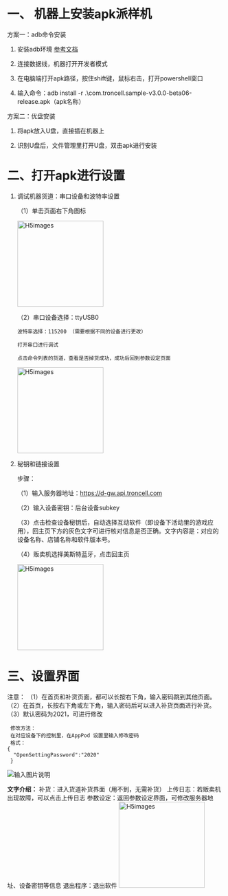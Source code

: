 # 一、 机器上安装apk派样机
方案一：adb命令安装

1. 安装adb环境 [参考文档](https://blog.csdn.net/weixin_55018452/article/details/121992202) 
   
2. 连接数据线，机器打开开发者模式

3. 在电脑端打开apk路径，按住shift键，鼠标右击，打开powershell窗口

4. 输入命令：adb install -r .\com.troncell.sample-v3.0.0-beta06-release.apk（apk名称）

方案二：优盘安装

1. 将apk放入U盘，直接插在机器上
   
2. 识别U盘后，文件管理里打开U盘，双击apk进行安装

# 二、打开apk进行设置
1. 调试机器货道：串口设备和波特率设置

   （1）单击页面右下角图标

   <img style="width:200px" class="right" src="/Docs/Sample/images/Deviceimages/1.png" alt="H5images" />



   （2）串口设备选择：ttyUSB0

       波特率选择：115200 （需要根据不同的设备进行更改）

       打开串口进行调试

       点击命令列表的货道，查看是否掉货成功，成功后回到参数设定页面

   <img style="width:200px" class="right" src="/Docs/Sample/images/Deviceimages/2.png" alt="H5images" />

2. 秘钥和链接设置

   步骤：

   （1）输入服务器地址：https://d-gw.api.troncell.com

   （2）输入设备密钥：后台设备subkey

   （3）点击检查设备秘钥后，自动选择互动软件（即设备下活动里的游戏应用），回主页下方的灰色文字可进行核对信息是否正确。文字内容是：对应的设备名称、店铺名称和软件版本号。

   （4）贩卖机选择美斯特蓝牙，点击回主页

    <img style="width:200px" class="right" src="/Docs/Sample/images/Deviceimages/3.png" alt="H5images" />



# 三、设置界面
注意：
（1）在首页和补货页面，都可以长按右下角，输入密码跳到其他页面。
（2）在首页，长按右下角或左下角，输入密码后可以进入补货页面进行补货。
（3）默认密码为2021，可进行修改

     修改方法：
     在对应设备下的控制里，在AppPod 设置里输入修改密码
     格式：
    {
      "OpenSettingPassword":"2020"
     }
![输入图片说明](https://images.gitee.com/uploads/images/2021/0909/103540_25c9a0f3_8867015.png "屏幕截图.png")

**文字介绍：**
补货：进入货道补货界面（用不到，无需补货）
上传日志：若贩卖机出现故障，可以点击上传日志
参数设定：返回参数设定界面，可修改服务器地址、设备密钥等信息
退出程序：退出软件
<img style="width:200px" class="right" src="/Docs/Sample/images/Deviceimages/4.png" alt="H5images" />
